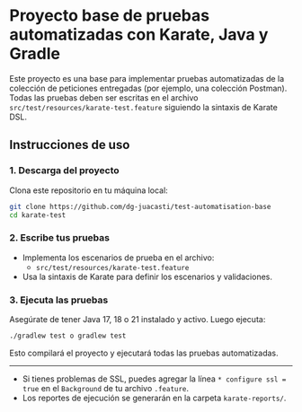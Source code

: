 # Proyecto base de pruebas automatizadas con Karate, Java y Gradle

Este proyecto es una base para implementar pruebas automatizadas de la colección de peticiones entregadas (por ejemplo, una colección Postman). Todas las pruebas deben ser escritas en el archivo `src/test/resources/karate-test.feature` siguiendo la sintaxis de Karate DSL.

## Instrucciones de uso

### 1. Descarga del proyecto

Clona este repositorio en tu máquina local:

```sh
git clone https://github.com/dg-juacasti/test-automatisation-base
cd karate-test
```

### 2. Escribe tus pruebas

- Implementa los escenarios de prueba en el archivo:
  - `src/test/resources/karate-test.feature`
- Usa la sintaxis de Karate para definir los escenarios y validaciones.

### 3. Ejecuta las pruebas

Asegúrate de tener Java 17, 18 o 21 instalado y activo. Luego ejecuta:

```sh
./gradlew test o gradlew test
```

Esto compilará el proyecto y ejecutará todas las pruebas automatizadas.

---

- Si tienes problemas de SSL, puedes agregar la línea `* configure ssl = true` en el `Background` de tu archivo `.feature`.
- Los reportes de ejecución se generarán en la carpeta `karate-reports/`.
